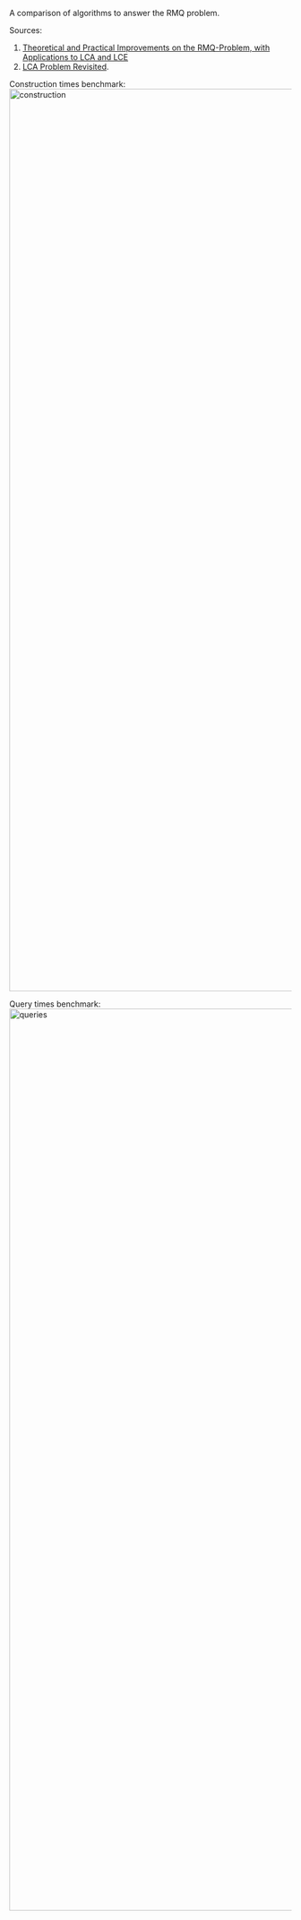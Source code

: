 A comparison of algorithms to answer the RMQ problem. 

Sources:
1. [Theoretical and Practical Improvements on the
RMQ-Problem, with Applications to
LCA and LCE](https://link.springer.com/content/pdf/10.1007/11780441_5.pdf)
2. [LCA Problem Revisited](https://www.ics.uci.edu/~eppstein/261/BenFar-LCA-00.pdf).

Construction times benchmark:
<img width="1611" alt="construction" src="https://user-images.githubusercontent.com/21957448/199628313-b30ea1d8-2b14-472e-99b5-5ed04cbaf786.png">

Query times benchmark:
<img width="1610" alt="queries" src="https://user-images.githubusercontent.com/21957448/199628413-de8c6799-d80b-49ca-9390-97bad16f8719.png">
